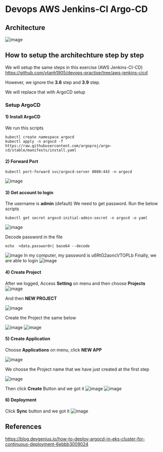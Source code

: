 # Devops AWS Jenkins-CI Argo-CD

## Architecture
![image](https://github.com/vtanh1905/devops-practise/assets/49771724/c46b47a7-c30e-45f6-859e-6faa35ff3887)

## How to setup the architechture step by step
We will setup the same steps in this exercise (AWS Jenkins-CI-CD) https://github.com/vtanh1905/devops-practise/tree/aws-jenkins-cicd

However, we ignore the **3.6** step and **3.9** step.

We will replace that with ArgoCD setup

### Setup ArgoCD
#### 1) Install ArgoCD
We run this scripts
```
kubectl create namespace argocd
kubectl apply -n argocd -f https://raw.githubusercontent.com/argoproj/argo-cd/stable/manifests/install.yaml
```

#### 2) Forward Port
```
kubectl port-forward svc/argocd-server 8080:443 -n argocd
```
![image](https://github.com/vtanh1905/devops-practise/assets/49771724/603a51d1-8e5a-43c9-8626-ba2837dd1bb8)

#### 3) Get account to login
The username is **admin** (default)
We need to get password. Run the below scripts
```
kubectl get secret argocd-initial-admin-secret -n argocd -o yaml
```
![image](https://github.com/vtanh1905/devops-practise/assets/49771724/0d183029-fdef-490f-b82e-6f5020fa832a)

Decode password in the file
```
echo  <data.password>| base64 --decode
```
![image](https://github.com/vtanh1905/devops-practise/assets/49771724/91d19e9d-9d6d-4cad-ac69-f1845e39f417)
In my computer, my password is u6RtG2aoncVTOPLb
Finally, we are able to login
![image](https://github.com/vtanh1905/devops-practise/assets/49771724/76b2a6c6-b45b-426e-ab54-6c761543163b)

#### 4) Create Project
After we logged, Access **Setting** on menu and then choose **Projects**
![image](https://github.com/vtanh1905/devops-practise/assets/49771724/4f37c8b1-2c70-41ba-8605-fc7850f96427)

And then **NEW PROJECT**

![image](https://github.com/vtanh1905/devops-practise/assets/49771724/6fa1774c-360d-4dec-8eea-188bdd44dfb0)

Create the Project the same below

![image](https://github.com/vtanh1905/devops-practise/assets/49771724/d6ff2b3a-fc8c-4e58-b0fb-621d645e1413)
![image](https://github.com/vtanh1905/devops-practise/assets/49771724/6d4efaea-533e-4add-9506-f0cc66a2f69e)

#### 5) Create Application
Choose **Applications** on menu, click **NEW APP**

![image](https://github.com/vtanh1905/devops-practise/assets/49771724/adafaa2f-27c2-425f-a3e0-1c3e36fd8ef9)

We choose the Project name that we have just created at the first step

![image](https://github.com/vtanh1905/devops-practise/assets/49771724/d1d4a762-0319-4557-a8e4-ce7937b2485d)

Then click **Create** Button and we got it
![image](https://github.com/vtanh1905/devops-practise/assets/49771724/b6ec1dde-09f3-4180-8b5f-fb8abd788700)
![image](https://github.com/vtanh1905/devops-practise/assets/49771724/77bfb982-1cad-4a07-8f4a-cbf7dda713f5)

#### 6) Deployment
Click **Sync** button and we got it
![image](https://github.com/vtanh1905/devops-practise/assets/49771724/0acfe722-0705-43b8-bb55-231b6f1c4f3a)


## References
https://blog.devgenius.io/how-to-deploy-argocd-in-eks-cluster-for-continuous-deployment-6ebbb3009024
